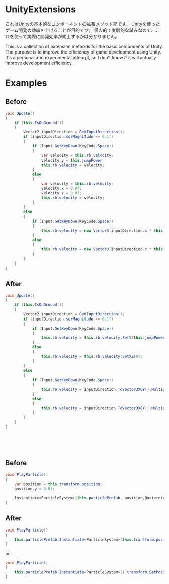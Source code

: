 # UnityExtensions

これはUnityの基本的なコンポーネントの拡張メソッド郡です。
Unityを使ったゲーム開発の効率を上げることが目的です。
個人的で実験的な試みなので、これを使って実際に開発効率が向上するかは分かりません。

This is a collection of extension methods for the basic components of Unity.
The purpose is to improve the efficiency of game development using Unity.
It's a personal and experimental attempt, so I don't know if it will actually improve development efficiency.

# Examples

## Before
```c#
void Update()
{
    if (this.IsOnGround())
    {
        Vector2 inputDirection = GetInputDirection();
        if (inputDirection.sqrMagnitude <= 0.1f)
        {
            if (Input.GetKeyDown(KeyCode.Space))
            {
                var velocity = this.rb.velocity;
                velocity.y = this.jumpPower
                this.rb.velocity = velocity;
            }
            else
            {
                var velocity = this.rb.velocity;
                velocity.x = 0.0f;
                velocity.z = 0.0f;
                this.rb.velocity = velocity;
            }
        }
        else
        {
            if (Input.GetKeyDown(KeyCode.Space))
            {
                this.rb.velocity = new Vector3(inputDirection.x * this.speed, this.jumpPower, inputDirection.y * this.speed);
            }
            else
            {
                this.rb.velocity = new Vector3(inputDirection.x * this.speed, this.rb.velocity.y, inputDirection.y * this.speed);
            }
        }
    }
}
```

## After
```c#
void Update()
{
    if (this.IsOnGround())
    {
        Vector2 inputDirection = GetInputDirection();
        if (inputDirection.sqrMagnitude <= 0.1f)
        {
            if (Input.GetKeyDown(KeyCode.Space))
            {
                this.rb.velocity = this.rb.velocity.SetY(this.jumpPower);
            }
            else
            {
                this.rb.velocity = this.rb.velocity.SetXZ(0);
            }
        }
        else
        {
            if (Input.GetKeyDown(KeyCode.Space))
            {
                this.rb.velocity = inputDirection.ToVector3X0Y().MultiplyXZ(this.speed).SetY(this.jumpPower);
            }
            else
            {
                this.rb.velocity = inputDirection.ToVector3X0Y().MultiplyXZ(this.speed).SetY(this.rb.velocity.y);
            }
        }
    }
}
```

<br>
<br>
<br>

## Before
```c#
void PlayParticle()
{
    var position = this.transform.position;
    position.y = 0.0f;

    Instantiate<ParticleSystem>(this.particlePrefab, position,Quaternion.AngleAxis(-90, Vector3.left));
}
```

## After
```c#
void PlayParticle()
{
    this.particlePrefab.Instantiate<ParticleSystem>(this.transform.position.SetY(0.0f), Quaternion.AngleAxis(-90, Vector3.left));
}
```

or

```c#
void PlayParticle()
{
    this.particlePrefab.Instantiate<ParticleSystem>().transform.SetPosition(this.transform.position.SetY(0.0f)).SetRotation(Quaternion.AngleAxis(-90, Vector3.left));
}
```